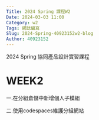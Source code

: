 ```yaml
---
Title: 2024 Spring 課程W2
Date: 2024-03-03 11:00
Category: w2
Tags: 網誌編寫
Slug: 2024-Spring-40923152w2-blog
Author: 40923152
---
```



2024 Spring 協同產品設計實習課程

<!-- PELICAN_END_SUMMARY -->

# WEEK2
一.在分組倉儲中新增個人子模組

二.使用codespaces維護分組網站